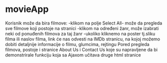# movieApp

Korisnik može da bira filmove:
 -klikom na polje Select All- može da pregleda sve filmove koji postoje na stranici
 -klikom na određeni žanr, može izabrati neki od ponuđenih filmova za taj žanr
 -ukoliko kliknemo na poster tj.sliku filma ili naslov filma, link će nas odvesti na IMDb stranicu, na kojoj možemo dobiti detaljnije informacije o filmu, glumcima, rejtingu
Pored pregleda filmova, postoje i stranice About Us i Contact Us koje su napravljene da bi demonstrirale funkciju koja sa Ajaxom učitava druge html stranice